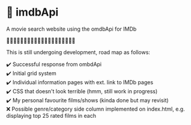 # 🎥 imdbApi
A movie search website using the omdbApi for IMDb

🚀🚀🚀🚀🚀🚀🚀🚀🚀🚀🚀🚀🚀🚀🚀🚀🚀🚀🚀🚀

This is still undergoing development, road map as follows:<br />

✔️ Successful response from ombdApi<br />
✔️ Initial grid system<br />
✔️ Individual information pages with ext. link to IMDb pages<br />
✔️ CSS that doesn't look terrible (hmm, still work in progress)<br />
✔️ My personal favourite films/shows (kinda done but may revisit)<br />
❌ Possible genre/category side column implemented on index.html, e.g. displaying top 25 rated films in each<br />
